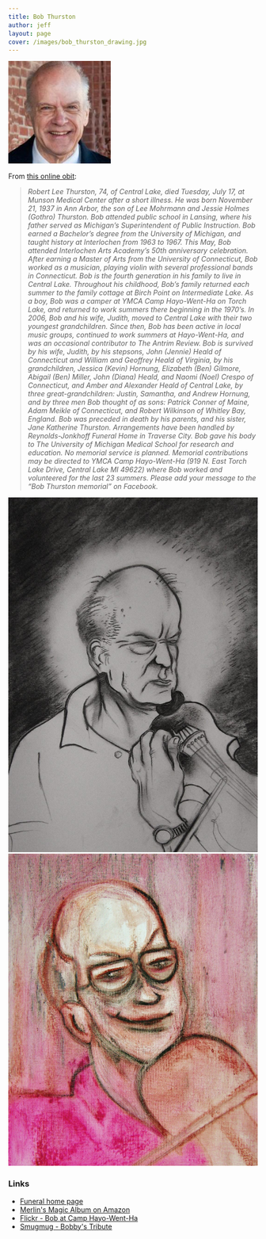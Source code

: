 ```yaml
---
title: Bob Thurston
author: jeff
layout: page
cover: /images/bob_thurston_drawing.jpg
---
```


[![Bob Thurston][2]][2]

 [2]: /images/bob_thurston_thumbnail.jpg

From [this online obit][1]:

 [1]: http://www.antrimreview.net/obituaries/article_9cc85358-dc02-11e1-a940-001a4bcf6878.html

> *Robert Lee Thurston, 74, of Central Lake, died Tuesday, July 17, at Munson Medical Center after a short illness.  He was born November 21, 1937 in Ann Arbor, the son of Lee Mohrmann and Jessie Holmes (Gothro) Thurston. Bob attended public school in Lansing, where his father served as Michigan’s Superintendent of Public Instruction. Bob earned a Bachelor’s degree from the University of Michigan, and taught history at Interlochen from 1963 to 1967. This May, Bob attended Interlochen Arts Academy’s 50th anniversary celebration. After earning a Master of Arts from the University of Connecticut, Bob worked as a musician, playing violin with several professional bands in Connecticut.  Bob is the fourth generation in his family to live in Central Lake. Throughout his childhood, Bob’s family returned each summer to the family cottage at Birch Point on Intermediate Lake. As a boy, Bob was a camper at YMCA Camp Hayo-Went-Ha on Torch Lake, and returned to work summers there beginning in the 1970’s. In 2006, Bob and his wife, Judith, moved to Central Lake with their two youngest  grandchildren. Since then, Bob has been active in local music groups, continued to work summers at Hayo-Went-Ha, and was an occasional contributor to The Antrim Review.  Bob is survived by his wife, Judith, by his stepsons, John (Jennie) Heald of Connecticut and William and Geoffrey Heald of Virginia, by his grandchildren, Jessica (Kevin) Hornung, Elizabeth (Ben) Gilmore, Abigail (Ben) Miller, John (Diana) Heald, and Naomi (Noel) Crespo of Connecticut, and Amber and Alexander Heald of Central Lake, by three great-grandchildren: Justin, Samantha, and Andrew Hornung, and by three men Bob thought of as sons: Patrick Conner of Maine, Adam Meikle of Connecticut, and Robert Wilkinson of Whitley Bay, England.  Bob was preceded in death by his parents, and his sister, Jane Katherine Thurston.  Arrangements have been handled by Reynolds-Jonkhoff Funeral Home in Traverse City. Bob gave his body to The University of Michigan Medical School for research and education. No memorial service is planned.  Memorial contributions may be directed to YMCA Camp Hayo-Went-Ha  (919 N. East Torch Lake Drive, Central Lake MI 49622) where Bob worked and volunteered for the last 23 summers. Please add your message to the “Bob Thurston memorial” on Facebook.*

[![Bob Thurston][7]][7] [![Bob Thurston][8]][8]

 [7]: /images/bob_thurston_drawing.jpg
 [8]: /images/bob_thurston_painting.jpg

### Links 

* [Funeral home page][3]
* [Merlin's Magic Album on Amazon][4]
* [Flickr - Bob at Camp Hayo-Went-Ha][5]
* [Smugmug - Bobby's Tribute][6]

 [3]: http://www.reynolds-jonkhoff.com/obituaries/Robert-Thurston/
 [4]: http://amzn.to/1anP1Vw
 [5]: https://www.flickr.com/photos/tacitpixel/6060193882/in/set-72157627471698370
 [6]: http://hayowenthacamps.smugmug.com/HWHSummer2012/Staff-Training/Bobbys-Tribute/23564074_rcJsJf


